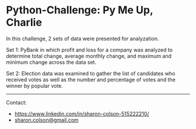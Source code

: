 # Python-Challenge: Py Me Up, Charlie

In this challenge, 2 sets of data were presented for analyzation. 

Set 1: PyBank in which profit and loss for a company was analyzed to determine total change, average monthly change, and maximum and minimum change across the data set.

Set 2: Election data was examined to gather the list of candidates who received votes as well as the number and percentage of votes and the winner by popular vote. 

<hr>

Contact:

* https://www.linkedin.com/in/sharon-colson-515222210/
* sharon.colson@gmail.com
	
